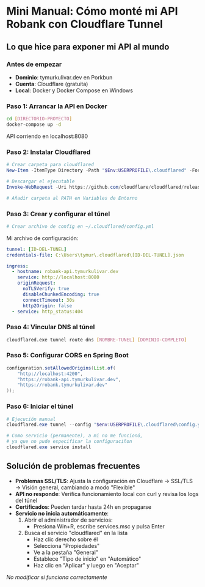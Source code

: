 # Mini Manual: Cómo monté mi API Robank con Cloudflare Tunnel

## Lo que hice para exponer mi API al mundo

### Antes de empezar
- **Dominio**: tymurkulivar.dev en Porkbun
- **Cuenta**: Cloudflare (gratuita)
- **Local**: Docker y Docker Compose en Windows

### Paso 1: Arrancar la API en Docker
```bash
cd [DIRECTORIO-PROYECTO]
docker-compose up -d
```
API corriendo en localhost:8080

### Paso 2: Instalar Cloudflared
```powershell
# Crear carpeta para cloudflared
New-Item -ItemType Directory -Path "$Env:USERPROFILE\.cloudflared" -Force

# Descargar el ejecutable
Invoke-WebRequest -Uri https://github.com/cloudflare/cloudflared/releases/latest/download/cloudflared-windows-amd64.exe -OutFile "$Env:USERPROFILE\.cloudflared\cloudflared.exe"

# Añadir carpeta al PATH en Variables de Entorno
```

### Paso 3: Crear y configurar el túnel
```powershell
# Crear archivo de config en ~/.cloudflared/config.yml
```

Mi archivo de configuración:
```yaml
tunnel: [ID-DEL-TUNEL]
credentials-file: C:\Users\tymur\.cloudflared\[ID-DEL-TUNEL].json

ingress:
  - hostname: robank-api.tymurkulivar.dev
    service: http://localhost:8080
    originRequest:
      noTLSVerify: true
      disableChunkedEncoding: true
      connectTimeout: 30s
      http2Origin: false
  - service: http_status:404
```

### Paso 4: Vincular DNS al túnel
```bash
cloudflared.exe tunnel route dns [NOMBRE-TUNEL] [DOMINIO-COMPLETO]
```

### Paso 5: Configurar CORS en Spring Boot
```java
configuration.setAllowedOrigins(List.of(
    "http://localhost:4200",
    "https://robank-api.tymurkulivar.dev",
    "https://robank.tymurkulivar.dev"
));
```

### Paso 6: Iniciar el túnel
```powershell
# Ejecución manual
cloudflared.exe tunnel --config "$env:USERPROFILE\.cloudflared\config.yml" run [NOMBRE-TUNEL]

# Como servicio (permanente), a mi no me funcionó, 
# ya que no pude especificar la configuraciñon
cloudflared.exe service install
```

## Solución de problemas frecuentes

- **Problemas SSL/TLS**: Ajusta la configuración en Cloudflare → SSL/TLS → Visión general, cambiando a modo "Flexible"
- **API no responde**: Verifica funcionamiento local con curl y revisa los logs del túnel
- **Certificados**: Pueden tardar hasta 24h en propagarse
- **Servicio no inicia automáticamente**: 
  1. Abrir el administrador de servicios:
     - Presiona Win+R, escribe services.msc y pulsa Enter
  2. Busca el servicio "cloudflared" en la lista
     - Haz clic derecho sobre él
     - Selecciona "Propiedades"
     - Ve a la pestaña "General"
     - Establece "Tipo de inicio" en "Automático"
     - Haz clic en "Aplicar" y luego en "Aceptar"

_No modificar si funciona correctamente_